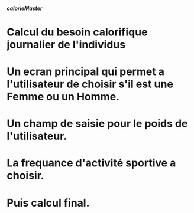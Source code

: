 ##### calorieMaster

# Calcul du besoin calorifique journalier de l'individus

# Un ecran principal qui permet a l'utilisateur de choisir s'il est une Femme ou un Homme.

# Un champ de saisie pour le poids de l'utilisateur.

# La frequance d'activité sportive a choisir.

# Puis calcul final.
